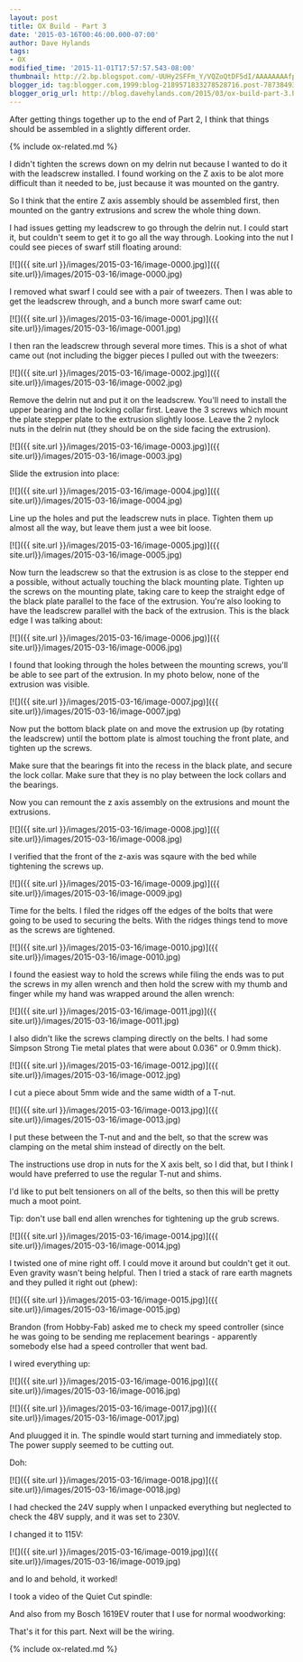 ```yaml
---
layout: post
title: OX Build - Part 3
date: '2015-03-16T00:46:00.000-07:00'
author: Dave Hylands
tags:
- OX
modified_time: '2015-11-01T17:57:57.543-08:00'
thumbnail: http://2.bp.blogspot.com/-UUHy2SFFm_Y/VQZoQtDF5dI/AAAAAAAAfp8/lusqAkG0Htk/s72-c/IMG_20150315_122021~2.jpg
blogger_id: tag:blogger.com,1999:blog-2189571833278528716.post-7873849363613409679
blogger_orig_url: http://blog.davehylands.com/2015/03/ox-build-part-3.html
---
```


After getting things together up to the end of Part 2, I think that things
should be assembled in a slightly different order.

{% include ox-related.md %}

I didn't tighten the screws down on my delrin nut because I wanted to do it
with the leadscrew installed. I found working on the Z axis to be alot more
difficult than it needed to be, just because it was mounted on the gantry.

So I think that the entire Z axis assembly should be assembled first, then
mounted on the gantry extrusions and screw the whole thing down.

I had issues getting my leadscrew to go through the delrin nut. I could start
it, but couldn't seem to get it to go all the way through. Looking into the
nut I could see pieces of swarf still floating around:


[![]({{ site.url }}/images/2015-03-16/image-0000.jpg)]({{ site.url}}/images/2015-03-16/image-0000.jpg)


I removed what swarf I could see with a pair of tweezers. Then I was able to
get the leadscrew through, and a bunch more swarf came out:

[![]({{ site.url }}/images/2015-03-16/image-0001.jpg)]({{ site.url}}/images/2015-03-16/image-0001.jpg)


I then ran the leadscrew through several more times. This is a shot of what
came out (not including the bigger pieces I pulled out with the tweezers:

[![]({{ site.url }}/images/2015-03-16/image-0002.jpg)]({{ site.url}}/images/2015-03-16/image-0002.jpg)


Remove the delrin nut and put it on the leadscrew. You'll need to install the
upper bearing and the locking collar first. Leave the 3 screws which mount the
plate stepper plate to the extrusion slightly loose. Leave the 2 nylock nuts
in the delrin nut (they should be on the side facing the extrusion).

[![]({{ site.url }}/images/2015-03-16/image-0003.jpg)]({{ site.url}}/images/2015-03-16/image-0003.jpg)


Slide the extrusion into place:

[![]({{ site.url }}/images/2015-03-16/image-0004.jpg)]({{ site.url}}/images/2015-03-16/image-0004.jpg)


Line up the holes and put the leadscrew nuts in place. Tighten them up almost
all the way, but leave them just a wee bit loose.

[![]({{ site.url }}/images/2015-03-16/image-0005.jpg)]({{ site.url}}/images/2015-03-16/image-0005.jpg)


Now turn the leadscrew so that the extrusion is as close to the stepper end a
possible, without actually touching the black mounting plate. Tighten up the
screws on the mounting plate, taking care to keep the straight edge of the
black plate parallel to the face of the extrusion. You're also looking to have
the leadscrew parallel with the back of the extrusion. This is the black edge
I was talking about:

[![]({{ site.url }}/images/2015-03-16/image-0006.jpg)]({{ site.url}}/images/2015-03-16/image-0006.jpg)



I found that looking through the holes between the mounting screws, you'll be
able to see part of the extrusion. In my photo below, none of the extrusion
was visible.

[![]({{ site.url }}/images/2015-03-16/image-0007.jpg)]({{ site.url}}/images/2015-03-16/image-0007.jpg)


Now put the bottom black plate on and move the extrusion up (by rotating the
leadscrew) until the bottom plate is almost touching the front plate, and
tighten up the screws.

Make sure that the bearings fit into the recess in the black plate, and secure
the lock collar. Make sure that they is no play between the lock collars and
the bearings.

Now you can remount the z axis assembly on the extrusions and mount the
extrusions.

[![]({{ site.url }}/images/2015-03-16/image-0008.jpg)]({{ site.url}}/images/2015-03-16/image-0008.jpg)


I verified that the front of the z-axis was sqaure with the bed while
tightening the screws up.

[![]({{ site.url }}/images/2015-03-16/image-0009.jpg)]({{ site.url}}/images/2015-03-16/image-0009.jpg)



Time for the belts. I filed the ridges off the edges of the bolts that were
going to be used to securing the belts. With the ridges things tend to move as
the screws are tightened.

[![]({{ site.url }}/images/2015-03-16/image-0010.jpg)]({{ site.url}}/images/2015-03-16/image-0010.jpg)


I found the easiest way to hold the screws while filing the ends was to put
the screws in my allen wrench and then hold the screw with my thumb and finger
while my hand was wrapped around the allen wrench:

[![]({{ site.url }}/images/2015-03-16/image-0011.jpg)]({{ site.url}}/images/2015-03-16/image-0011.jpg)


I also didn't like the screws clamping directly on the belts. I had some
Simpson Strong Tie metal plates that were about 0.036" or 0.9mm thick).

[![]({{ site.url }}/images/2015-03-16/image-0012.jpg)]({{ site.url}}/images/2015-03-16/image-0012.jpg)


I cut a piece about 5mm wide and the same width of a T-nut.

[![]({{ site.url }}/images/2015-03-16/image-0013.jpg)]({{ site.url}}/images/2015-03-16/image-0013.jpg)


I put these between the T-nut and and the belt, so that the screw was clamping
on the metal shim instead of directly on the belt.

The instructions use drop in nuts for the X axis belt, so I did that, but I
think I would have preferred to use the regular T-nut and shims.

I'd like to put belt tensioners on all of the belts, so then this will be
pretty much a moot point.

Tip: don't use ball end allen wrenches for tightening up the grub screws.

[![]({{ site.url }}/images/2015-03-16/image-0014.jpg)]({{ site.url}}/images/2015-03-16/image-0014.jpg)



I twisted one of mine right off. I could move it around but couldn't get it
out. Even gravity wasn't being helpful. Then I tried a stack of rare earth
magnets and they pulled it right out (phew):

[![]({{ site.url }}/images/2015-03-16/image-0015.jpg)]({{ site.url}}/images/2015-03-16/image-0015.jpg)


Brandon (from Hobby-Fab) asked me to check my speed
controller (since he was going to be sending me replacement bearings -
apparently somebody else had a speed controller that went bad.

I wired everything up:

[![]({{ site.url }}/images/2015-03-16/image-0016.jpg)]({{ site.url}}/images/2015-03-16/image-0016.jpg)



[![]({{ site.url }}/images/2015-03-16/image-0017.jpg)]({{ site.url}}/images/2015-03-16/image-0017.jpg)


And pluugged it in. The spindle would start turning and immediately stop. The
power supply seemed to be cutting out.

Doh:

[![]({{ site.url }}/images/2015-03-16/image-0018.jpg)]({{ site.url}}/images/2015-03-16/image-0018.jpg)


I had checked the 24V supply when I unpacked everything but neglected to check
the 48V supply, and it was set to 230V.

I changed it to 115V:

[![]({{ site.url }}/images/2015-03-16/image-0019.jpg)]({{ site.url}}/images/2015-03-16/image-0019.jpg)



and lo and behold, it worked!

I took a video of the Quiet Cut spindle:


 And also from my Bosch 1619EV router that I use for normal woodworking:


That's it for this part. Next will be the wiring.

{% include ox-related.md %}
